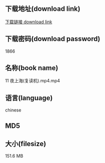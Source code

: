 ## 下载地址(download link)
[下载链接 download link](https://voluble-croquembouche-d321dc.netlify.app/?s=11+%E5%A4%9C%E4%B8%8A%E6%B5%B7%28%E5%A4%8D%E8%AF%BB%E6%9C%BA%29.mp4)

## 下载密码(download password)
1866

## 名称(book name)
11 夜上海(复读机).mp4.mp4

## 语言(language)
chinese

## MD5


## 大小(filesize)
151.6 MB
